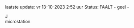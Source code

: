 laatste update: 
vr 13-10-2023  2:52   uur 
Status: FAALT - geel - 
<div class="service R">J</div><div class="service Y">microstation</div>